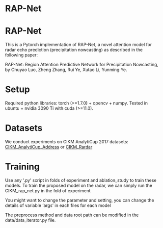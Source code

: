 # RAP-Net

# RAP-Net

This is a Pytorch implementation of RAP-Net, a novel attention model for radar echo prediction (precipitation nowcasting) as described in the following paper:

RAP-Net: Region Attention Predictive Network for Precipitation Nowcasting, by Chuyao Luo, Zheng Zhang, Rui Ye, Xutao Li, Yunming Ye.

# Setup
Required python libraries: torch (>=1.7.0) + opencv + numpy.
Tested in ubuntu + nvidia 3090 Ti with cuda (>=11.0).

# Datasets
We conduct experiments on CIKM AnalytiCup 2017 datasets: [CIKM_AnalytiCup_Address](https://tianchi.aliyun.com/competition/entrance/231596/information) or [CIKM_Rardar](https://drive.google.com/drive/folders/1IqQyI8hTtsBbrZRRht3Es9eES_S4Qv2Y?usp=sharing) 

# Training
Use any '.py' script in folds of experiment and ablation_study to train these models. To train the proposed model on the radar, we can simply run the CIKM_rap_net.py in the fold of experiment

You might want to change the parameter and setting, you can change the details of variable ‘args’ in each files for each model

The preprocess method and data root path can be modified in the data/data_iterator.py file.







